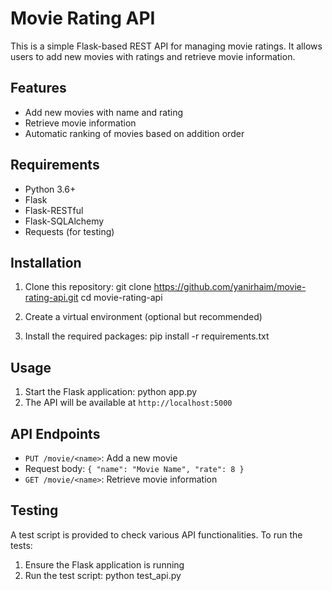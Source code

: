 # Movie Rating API

This is a simple Flask-based REST API for managing movie ratings. It allows users to add new movies with ratings and retrieve movie information.

## Features

- Add new movies with name and rating
- Retrieve movie information
- Automatic ranking of movies based on addition order

## Requirements

- Python 3.6+
- Flask
- Flask-RESTful
- Flask-SQLAlchemy
- Requests (for testing)

## Installation

1. Clone this repository:
  git clone https://github.com/yanirhaim/movie-rating-api.git
  cd movie-rating-api

2. Create a virtual environment (optional but recommended)

3. Install the required packages:
   pip install -r requirements.txt


## Usage
1. Start the Flask application:
   python app.py
 2. The API will be available at `http://localhost:5000`

## API Endpoints

- `PUT /movie/<name>`: Add a new movie
- Request body: `{ "name": "Movie Name", "rate": 8 }`
- `GET /movie/<name>`: Retrieve movie information

## Testing

A test script is provided to check various API functionalities. To run the tests:

1. Ensure the Flask application is running
2. Run the test script:
    python test_api.py
